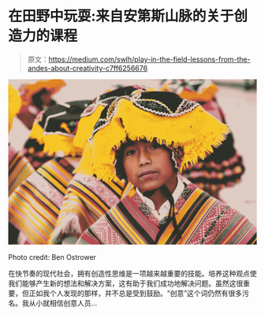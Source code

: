 # 在田野中玩耍:来自安第斯山脉的关于创造力的课程

> 原文：<https://medium.com/swlh/play-in-the-field-lessons-from-the-andes-about-creativity-c7ff6256676>

![](img/560c204e454488c3b8ed133ada322c1f.png)

Photo credit: Ben Ostrower

在快节奏的现代社会，拥有创造性思维是一项越来越重要的技能。培养这种观点使我们能够产生新的想法和解决方案，这有助于我们成功地解决问题。虽然这很重要，但正如我个人发现的那样，并不总是受到鼓励。“创意”这个词仍然有很多污名。我从小就相信创意人员…